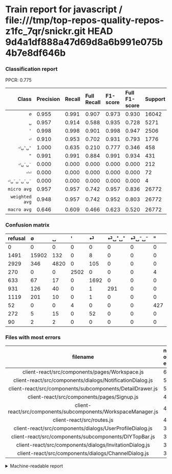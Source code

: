 # Train report for javascript / file:///tmp/top-repos-quality-repos-z1fc_7qr/snickr.git HEAD 9d4a1df888a47d69d8a6b991e075b4b7e8df646b

### Classification report

PPCR: 0.775

| Class | Precision | Recall | Full Recall | F1-score | Full F1-score | Support | Full Support | PPCR |
|------:|:----------|:-------|:------------|:---------|:---------|:--------|:-------------|:-----|
| `∅` | 0.955| 0.991| 0.907| 0.973| 0.930| 16042| 17533| 0.915 |
| `␣` | 0.957| 0.914| 0.588| 0.935| 0.728| 5271| 8200| 0.643 |
| `'` | 0.998| 0.998| 0.901| 0.998| 0.947| 2506| 2776| 0.903 |
| `⏎` | 0.910| 0.953| 0.702| 0.931| 0.793| 1776| 2409| 0.737 |
| `⏎␣⁺␣⁺` | 1.000| 0.635| 0.210| 0.777| 0.346| 458| 1389| 0.330 |
| `"` | 0.991| 0.991| 0.884| 0.991| 0.934| 431| 483| 0.892 |
| `⏎␣⁻␣⁻` | 0.000| 0.000| 0.000| 0.000| 0.000| 212| 1331| 0.159 |
| `⏎⏎` | 0.000| 0.000| 0.000| 0.000| 0.000| 72| 344| 0.209 |
| `⏎␣⁻␣⁻␣⁻␣⁻` | 0.000| 0.000| 0.000| 0.000| 0.000| 4| 94| 0.043 |
| `micro avg` | 0.957| 0.957| 0.742| 0.957| 0.836| 26772| 34559| 0.775 |
| `weighted avg` | 0.948| 0.957| 0.742| 0.952| 0.803| 26772| 34559| 0.775 |
| `macro avg` | 0.646| 0.609| 0.466| 0.623| 0.520| 26772| 34559| 0.775 |

### Confusion matrix

|refusal|  ∅| ␣| '| ⏎| ⏎␣⁺␣⁺| ⏎␣⁻␣⁻| "| ⏎⏎| ⏎␣⁻␣⁻␣⁻␣⁻| 
|:---|:---|:---|:---|:---|:---|:---|:---|:---|:---|
|0 |0 |0 |0 |0 |0 |0 |0 |0 |0 |
|1491 |15902 |132 |0 |8 |0 |0 |0 |0 |0 |
|2929 |346 |4820 |0 |105 |0 |0 |0 |0 |0 |
|270 |0 |0 |2502 |0 |0 |0 |4 |0 |0 |
|633 |67 |17 |0 |1692 |0 |0 |0 |0 |0 |
|931 |126 |40 |0 |1 |291 |0 |0 |0 |0 |
|1119 |201 |10 |0 |1 |0 |0 |0 |0 |0 |
|52 |0 |0 |4 |0 |0 |0 |427 |0 |0 |
|272 |5 |15 |0 |52 |0 |0 |0 |0 |0 |
|90 |2 |2 |0 |0 |0 |0 |0 |0 |0 |

### Files with most errors

| filename | number of errors|
|:----:|:-----|
| client-react/src/components/pages/Workspace.js | 63 |
| client-react/src/components/dialogs/NotificationDialog.js | 52 |
| client-react/src/components/subcomponents/DetailDrawer.js | 51 |
| client-react/src/components/pages/Signup.js | 47 |
| client-react/src/components/subcomponents/WorkspaceManager.js | 42 |
| client-react/src/routes.js | 40 |
| client-react/src/components/dialogs/UserProfileDialog.js | 39 |
| client-react/src/components/subcomponents/DIYTopBar.js | 37 |
| client-react/src/components/dialogs/InvitationDialog.js | 35 |
| client-react/src/components/dialogs/ChannelDialog.js | 34 |

<details>
    <summary>Machine-readable report</summary>
```json
{
  "cl_report": {"\"": {"f1-score": 0.9907192575406032, "precision": 0.9907192575406032, "recall": 0.9907192575406032, "support": 431}, "\u0027": {"f1-score": 0.9984038308060654, "precision": 0.9984038308060654, "recall": 0.9984038308060654, "support": 2506}, "macro avg": {"f1-score": 0.6228068989628807, "precision": 0.6457256779527921, "recall": 0.6092119296495807, "support": 26772}, "micro avg": {"f1-score": 0.9574929030330196, "precision": 0.9574929030330196, "recall": 0.9574929030330196, "support": 26772}, "weighted avg": {"f1-score": 0.9515493474210467, "precision": 0.9476546892198209, "recall": 0.9574929030330196, "support": 26772}, "\u2205": {"f1-score": 0.9728671499801169, "precision": 0.95513244038681, "recall": 0.9912729086148859, "support": 16042}, "\u23ce": {"f1-score": 0.930949105914718, "precision": 0.9101667563206025, "recall": 0.9527027027027027, "support": 1776}, "\u23ce\u23ce": {"f1-score": 0.0, "precision": 0.0, "recall": 0.0, "support": 72}, "\u23ce\u2423\u207a\u2423\u207a": {"f1-score": 0.7770360480640854, "precision": 1.0, "recall": 0.6353711790393013, "support": 458}, "\u23ce\u2423\u207b\u2423\u207b": {"f1-score": 0.0, "precision": 0.0, "recall": 0.0, "support": 212}, "\u23ce\u2423\u207b\u2423\u207b\u2423\u207b\u2423\u207b": {"f1-score": 0.0, "precision": 0.0, "recall": 0.0, "support": 4}, "\u2423": {"f1-score": 0.9352866983603375, "precision": 0.9571088165210484, "recall": 0.9144374881426675, "support": 5271}},
  "cl_report_full": {"\"": {"f1-score": 0.9343544857768052, "precision": 0.9907192575406032, "recall": 0.8840579710144928, "support": 483}, "\u0027": {"f1-score": 0.9473684210526316, "precision": 0.9984038308060654, "recall": 0.9012968299711815, "support": 2776}, "macro avg": {"f1-score": 0.5199751819147814, "precision": 0.6457256779527921, "recall": 0.46577827373139385, "support": 34559}, "micro avg": {"f1-score": 0.8359231057703282, "precision": 0.9574929030330196, "recall": 0.7417459995948957, "support": 34559}, "weighted avg": {"f1-score": 0.8032022371715332, "precision": 0.9093523401852086, "recall": 0.7417459995948957, "support": 34559}, "\u2205": {"f1-score": 0.930431221110526, "precision": 0.95513244038681, "recall": 0.906975417783608, "support": 17533}, "\u23ce": {"f1-score": 0.7928772258669166, "precision": 0.9101667563206025, "recall": 0.7023661270236613, "support": 2409}, "\u23ce\u23ce": {"f1-score": 0.0, "precision": 0.0, "recall": 0.0, "support": 344}, "\u23ce\u2423\u207a\u2423\u207a": {"f1-score": 0.3464285714285714, "precision": 1.0, "recall": 0.20950323974082075, "support": 1389}, "\u23ce\u2423\u207b\u2423\u207b": {"f1-score": 0.0, "precision": 0.0, "recall": 0.0, "support": 1331}, "\u23ce\u2423\u207b\u2423\u207b\u2423\u207b\u2423\u207b": {"f1-score": 0.0, "precision": 0.0, "recall": 0.0, "support": 94}, "\u2423": {"f1-score": 0.7283167119975822, "precision": 0.9571088165210484, "recall": 0.5878048780487805, "support": 8200}},
  "ppcr": 0.7746751931479499
}
```
</details>
